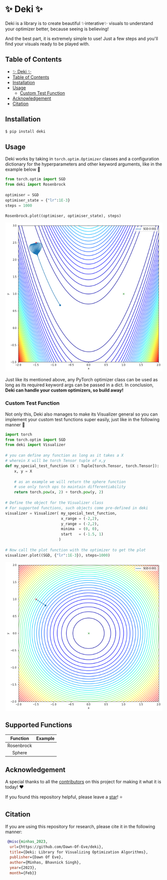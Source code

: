 # ✨ Deki ✨

Deki is a library is to create beautiful ✨interative✨ visuals to understand your optimizer better, because seeing is believing!

And the best part, it is extremely simple to use! Just a few steps and you'll find your visuals ready to be played with.

## Table of Contents

- [✨ Deki ✨](#✨-deki-✨)
- [Table of Contents](#table-of-contents)
- [Installation](#installation)
- [Usage](#usage)
    - [Custom Test Function](#custom-test-function)
- [Acknowledgement](#acknowledgement)
- [Citation](#citation)


## Installation
```bash
$ pip install deki
```
## Usage

Deki works by taking in `torch.optim.Optimizer` classes and a configuration dictionary for the hyperparameters and other keyword arguments, like in the example below 🔻

```python
from torch.optim import SGD
from deki import Rosenbrock

optimiser = SGD
optimiser_state = {"lr":1E-3}
steps = 1000

Rosenbrock.plot((optimiser, optimiser_state), steps)
```


![Rosenbrock Plot with SGD](assets/rosenbrock_sgd.png)


Just like its mentioned above, any PyTorch optimizer class can be used as long as its required keyword args can be passed in a dict. In conclusion, **Deki can handle your custom optimizers, so build away!**

### Custom Test Function

Not only this, Deki also manages to make its Visualizer general so you can implement your custom test functions super easily, just like in the following manner 🔻

```python
import torch
from torch.optim import SGD
from deki import Visualizer

# you can define any function as long as it takes a X
# wherein X will be torch Tensor tuple of x,y
def my_special_test_function (X : Tuple[torch.Tensor, torch.Tensor]):
    x, y = X

    # as an example we will return the sphere function
    # use only torch ops to maintain differentiability
    return torch.pow(x, 2) + torch.pow(y, 2)

# Define the object for the Visualizer class
# For supported functions, such objects come pre-defined in deki
visualizer = Visualizer( my_special_test_function, 
                         x_range = (-2,2),
                         y_range = (-2,2),
                         minima  = (0, 0),
                         start   = (-1.5, 1)
                        )

# Now call the plot function with the optimizer to get the plot
visualizer.plot((SGD, {"lr":1E-3}), steps=1000)
```
![Custom function plot with SGD](assets/sphere_sgd.png)


## Supported Functions

|  Function  	| Example 	|
|:----------:	|:-------:	|
| Rosenbrock 	|         	|
|   Sphere   	|         	|


## Acknowledgement

A special thanks to all the [contributors](https://github.com/Dawn-Of-Eve/deki/graphs/contributors) on this project for making it what it is today! ❤️

If you found this repository helpful, please leave a [star](https://github.com/Dawn-Of-Eve/deki/stargazers)! ⭐



## Citation 

If you are using this repository for research, please cite it in the following manner:

```bibtex
 @misc{minhas_2023,
  url={https://github.com/Dawn-Of-Eve/deki},
  title={Deki: Library for Visualizing Optimization Algorithms}, 
  publisher={Dawn Of Eve},
  author={Minhas, Bhavnick Singh},
  year={2023},
  month={Feb}} 
```
